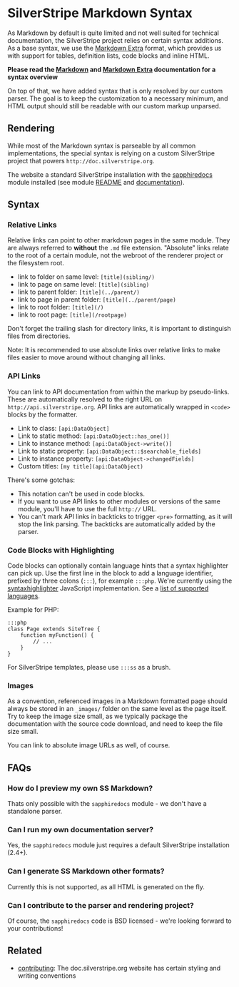 # SilverStripe Markdown Syntax

As Markdown by default is quite limited and not well suited for technical documentation,
the SilverStripe project relies on certain syntax additions. As a base syntax, we use
the [Markdown Extra](http://michelf.com/projects/php-markdown/extra/) format, which provides us
with support for tables, definition lists, code blocks and inline HTML. 

**Please read the [Markdown](http://daringfireball.net/projects/markdown/syntax) and 
[Markdown Extra](http://michelf.com/projects/php-markdown/extra/) documentation for a syntax overview**

On top of that, we have added syntax that is only resolved by our custom parser.
The goal is to keep the customization to a necessary minimum, 
and HTML output should still be readable with our custom markup unparsed.

## Rendering

While most of the Markdown syntax is parseable by all common implementations,
the special syntax is relying on a custom SilverStripe project that powers `http://doc.silverstripe.org`.

The website a standard SilverStripe installation with the [sapphiredocs](http://open.silverstripe.org/browser/modules/sapphiredocs/trunk)
module installed (see module [README](http://open.silverstripe.org/browser/modules/sapphiredocs/trunk/README.md) and
[documentation](http://open.silverstripe.org/browser/modules/sapphiredocs/trunk/docs/en)).

## Syntax

### Relative Links

Relative links can point to other markdown pages in the same module.
They are always referred to **without** the `.md` file extension.
"Absolute" links relate to the root of a certain module,
not the webroot of the renderer project or the filesystem root.

* link to folder on same level: `[title](sibling/)`
* link to page on same level: `[title](sibling)`
* link to parent folder: `[title](../parent/)`
* link to page in parent folder: `[title](../parent/page)`
* link to root folder: `[title](/)`
* link to root page: `[title](/rootpage)`

Don't forget the trailing slash for directory links,
it is important to distinguish files from directories.

Note: It is recommended to use absolute links over relative links
to make files easier to move around without changing all links.

### API Links

You can link to API documentation from within the markup by pseudo-links.
These are automatically resolved to the right URL on `http://api.silverstripe.org`.
API links are automatically wrapped in `<code>` blocks by the formatter.

 * Link to class: `[api:DataObject]`
 * Link to static method: `[api:DataObject::has_one()]`
 * Link to instance method: `[api:DataObject->write()]`
 * Link to static property: `[api:DataObject::$searchable_fields]`
 * Link to instance property: `[api:DataObject->changedFields]`
 * Custom titles: `[my title](api:DataObject)`

There's some gotchas:

 * This notation can't be used in code blocks.
 * If you want to use API links to other modules or versions of the same module, you'll have to use the full `http://` URL.
 * You can't mark API links in backticks to trigger `<pre>` formatting, as it will stop the link parsing.
	 The backticks are automatically added by the parser.

### Code Blocks with Highlighting

Code blocks can optionally contain language hints that a syntax highlighter can
pick up. Use the first line in the block to add a language identifier, prefixed by three colons (`:::`), for example `:::php`.
We're currently using the [syntaxhighlighter](http://code.google.com/p/syntaxhighlighter/) JavaScript implementation.
See a [list of supported languages](http://code.google.com/p/syntaxhighlighter/wiki/Languages).

Example for PHP: 

	:::php
	class Page extends SiteTree {
		function myFunction() {
			// ...
		}
	}

For SilverStripe templates, please use `:::ss` as a brush.

### Images

As a convention, referenced images in a Markdown formatted page should always be stored
in an `_images/` folder on the same level as the page itself. Try to keep the image size
small, as we typically package the documentation with the source code download, and
need to keep the file size small. 

You can link to absolute image URLs as well, of course.

## FAQs

### How do I preview my own SS Markdown?

Thats only possible with the `sapphiredocs` module - we don't have a standalone parser.

### Can I run my own documentation server?

Yes, the `sapphiredocs` module just requires a default SilverStripe installation (2.4+).

### Can I generate SS Markdown other formats?

Currently this is not supported, as all HTML is generated on the fly.

### Can I contribute to the parser and rendering project?

Of course, the `sapphiredocs` code is BSD licensed - we're looking forward to your contributions!

## Related ##

 * [contributing](contributing#Writing-Documentation): The doc.silverstripe.org website has certain styling and writing conventions